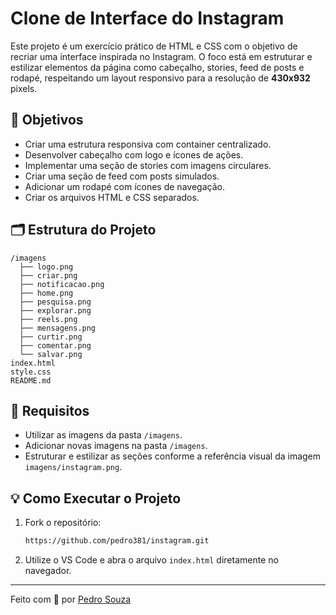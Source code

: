 # Clone de Interface do Instagram

Este projeto é um exercício prático de HTML e CSS com o objetivo de recriar uma interface inspirada no Instagram. O foco está em estruturar e estilizar elementos da página como cabeçalho, stories, feed de posts e rodapé, respeitando um layout responsivo para a resolução de **430x932** pixels.

## 🎯 Objetivos

- Criar uma estrutura responsiva com container centralizado.
- Desenvolver cabeçalho com logo e ícones de ações.
- Implementar uma seção de stories com imagens circulares.
- Criar uma seção de feed com posts simulados.
- Adicionar um rodapé com ícones de navegação.
- Criar os arquivos HTML e CSS separados.

## 🗂 Estrutura do Projeto

```
/imagens
  ├── logo.png
  ├── criar.png
  ├── notificacao.png
  ├── home.png
  ├── pesquisa.png
  ├── explorar.png
  ├── reels.png
  ├── mensagens.png
  ├── curtir.png
  ├── comentar.png
  └── salvar.png
index.html
style.css
README.md
```

## 📌 Requisitos

- Utilizar as imagens da pasta `/imagens`.
- Adicionar novas imagens na pasta `/imagens`.
- Estruturar e estilizar as seções conforme a referência visual da imagem `imagens/instagram.png`.

## 💡 Como Executar o Projeto

1. Fork o repositório:
   ```bash
   https://github.com/pedro381/instagram.git
   ```
2. Utilize o VS Code e abra o arquivo `index.html` diretamente no navegador.

---

Feito com 💙 por [Pedro Souza](https://github.com/pedro381)

